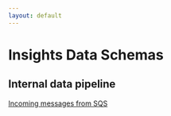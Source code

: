 ```yaml
---
layout: default
---
```

# Insights Data Schemas

## Internal data pipeline

[Incoming messages from SQS](incoming_sqs_messages.md)
